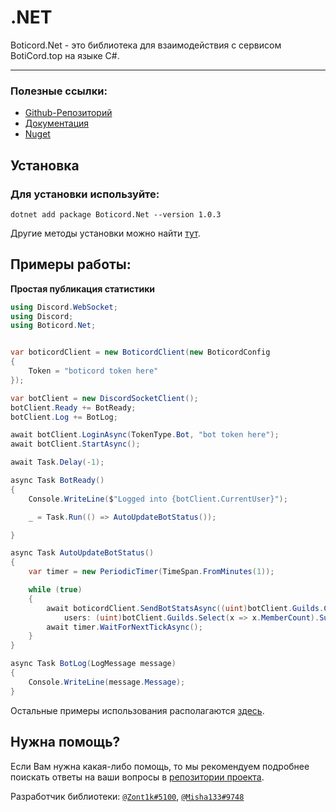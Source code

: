 # .NET
Boticord.Net - это библиотека для взаимодействия с сервисом BotiCord.top на языке C#.

____

### Полезные ссылки:

- [Github-Репозиторий](https://github.com/boticord/Boticord.Net) 
- [Документация](https://alxelzot.gitbook.io/boticord.net/quick-start)
- [Nuget](https://www.nuget.org/packages/Boticord.Net/)


## Установка
### Для установки используйте:

```dotnet add package Boticord.Net --version 1.0.3```

Другие методы установки можно найти [тут](https://www.nuget.org/packages/Boticord.Net/).

## Примеры работы:
**Простая публикация статистики**

```cs
using Discord.WebSocket;
using Discord;
using Boticord.Net;


var boticordClient = new BoticordClient(new BoticordConfig
{
    Token = "boticord token here"
});

var botClient = new DiscordSocketClient();
botClient.Ready += BotReady;
botClient.Log += BotLog;

await botClient.LoginAsync(TokenType.Bot, "bot token here");
await botClient.StartAsync();

await Task.Delay(-1);

async Task BotReady()
{
    Console.WriteLine($"Logged into {botClient.CurrentUser}");

    _ = Task.Run(() => AutoUpdateBotStatus());

}

async Task AutoUpdateBotStatus()
{
    var timer = new PeriodicTimer(TimeSpan.FromMinutes(1));

    while (true)
    {
        await boticordClient.SendBotStatsAsync((uint)botClient.Guilds.Count,
            users: (uint)botClient.Guilds.Select(x => x.MemberCount).Sum());
        await timer.WaitForNextTickAsync();
    }
}

async Task BotLog(LogMessage message)
{
    Console.WriteLine(message.Message);
}    
```

Остальные примеры использования располагаются [здесь](https://github.com/boticord/Boticord.Net).

## Нужна помощь?

Если Вам нужна какая-либо помощь, то мы рекомендуем подробнее поискать ответы
на ваши вопросы в [репозитории проекта](https://github.com/boticord/Boticord.Net).

Разработчик библиотеки: [`@Zont1k#5100`](https://boticord.top/profile/564380749873152004), [`@Misha133#9748`](https://boticord.top/profile/394209945513361408)
